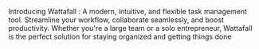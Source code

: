 Introducing Wattafall : A modern, intuitive, and flexible task management tool. Streamline your workflow, collaborate seamlessly, and boost productivity. Whether you're a large team or a solo entrepreneur, Wattafall is the perfect solution for staying organized and getting things done

